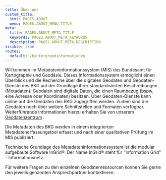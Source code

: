 ```yaml
---
title: Über uns
custom_title:
  html: PAGES.ABOUT
  menu: PAGES.ABOUT_MENU_TITLE
meta:
  title: PAGES.ABOUT_META_TITLE
  keywords: PAGES.ABOUT_META_KEYWORDS
  description: PAGES.ABOUT_META_DESCRIPTION
visible: true
routes:
  default: /hintergrundinformationen
---
```


Willkommen im Metadateninformationssystem (MIS) des Bundesamt für Kartographie und Geodäsie. Dieses Informationssystem ermöglicht einen Überblick und die Recherche über die digitalen Geodaten und Geodaten-Dienste des BKG auf der Grundlage ihrer standardisierten Beschreibungen (Metadaten). Geodaten sind digitale Daten, die einen Raumbezug (bspw. eine Adresse oder Koordinaten) besitzen. Über Geodaten-Dienste kann online auf die Geodaten des BKG zugegriffen werden. Zudem sind die Geodaten noch über weitere Schnittstellen und Formaten verfügbar. Weiterführende Informationen hierzu erhalten Sie von unserem [Geodatenzentrum](https://gdz.bkg.bund.de/?target=_blank) .

Die Metadaten des BKG werden in einem integrierten Metadatenerfassungstool erfasst und nach einer qualitativen Prüfung im MIS publiziert.

Technische Grundlage des Metadateninformationssystem ist die modular aufgebaute Software InGrid®. Der Name InGrid® steht für "Information Grid" - Informationsnetz.

Für weitere Fragen zu den einzelnen Geodatenressourcen können Sie gerne den jeweils genannten Ansprechpartner kontaktieren.